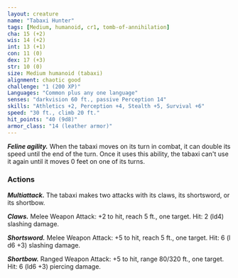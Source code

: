 ```yaml
---
layout: creature
name: "Tabaxi Hunter"
tags: [Medium, humanoid, cr1, tomb-of-annihilation]
cha: 15 (+2)
wis: 14 (+2)
int: 13 (+1)
con: 11 (0)
dex: 17 (+3)
str: 10 (0)
size: Medium humanoid (tabaxi)
alignment: chaotic good
challenge: "1 (200 XP)"
Languages: "Common plus any one language"
senses: "darkvision 60 ft., passive Perception 14"
skills: "Athletics +2, Perception +4, Stealth +5, Survival +6"
speed: "30 ft., climb 20 ft."
hit_points: "40 (9d8)"
armor_class: "14 (leather armor)"
---
```


***Feline agility.*** When the tabaxi moves on its turn in combat, it can double its speed until the end of the turn. Once it uses this ability, the tabaxi can't use it again until it moves 0 feet on one of its turns.

### Actions

***Multiattack.*** The tabaxi makes two attacks with its claws, its shortsword, or its shortbow.

***Claws.*** Melee Weapon Attack: +2 to hit, reach 5 ft., one target. Hit: 2 (ld4) slashing damage.

***Shortsword.*** Melee Weapon Attack: +5 to hit, reach 5 ft., one target. Hit: 6 (l d6 +3) slashing damage.

***Shortbow.*** Ranged Weapon Attack: +5 to hit, range 80/320 ft., one target. Hit: 6 (ld6 +3) piercing damage.